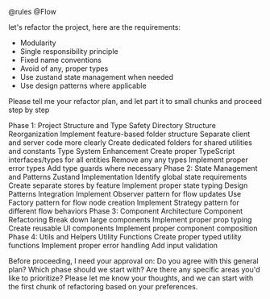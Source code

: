 @rules @Flow

let's refactor the project, here are the requirements:
- Modularity
- Single responsibility principle
- Fixed name conventions
- Avoid of any, proper types
- Use zustand state management when needed
- Use design patterns where applicable


Please tell me your refactor plan, and let part it to small chunks and proceed step by step


Phase 1: Project Structure and Type Safety
Directory Structure Reorganization
Implement feature-based folder structure
Separate client and server code more clearly
Create dedicated folders for shared utilities and constants
Type System Enhancement
Create proper TypeScript interfaces/types for all entities
Remove any any types
Implement proper error types
Add type guards where necessary
Phase 2: State Management and Patterns
Zustand Implementation
Identify global state requirements
Create separate stores by feature
Implement proper state typing
Design Patterns Integration
Implement Observer pattern for flow updates
Use Factory pattern for flow node creation
Implement Strategy pattern for different flow behaviors
Phase 3: Component Architecture
Component Refactoring
Break down large components
Implement proper prop typing
Create reusable UI components
Implement proper component composition
Phase 4: Utils and Helpers
Utility Functions
Create proper typed utility functions
Implement proper error handling
Add input validation

Before proceeding, I need your approval on:
Do you agree with this general plan?
Which phase should we start with?
Are there any specific areas you'd like to prioritize?
Please let me know your thoughts, and we can start with the first chunk of refactoring based on your preferences.
